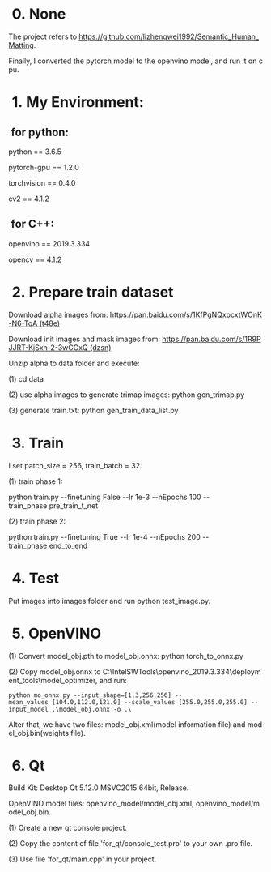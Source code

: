 #  0. None

The project refers to https://github.com/lizhengwei1992/Semantic_Human_Matting.

Finally, I converted the pytorch model to the openvino model, and run it on cpu.

#  1. My Environment: 

##  for python:

python == 3.6.5

pytorch-gpu == 1.2.0

torchvision == 0.4.0

cv2 == 4.1.2

##  for C++:
    
openvino == 2019.3.334

opencv == 4.1.2

#  2. Prepare train dataset

Download alpha images from: https://pan.baidu.com/s/1KfPgNQxpcxtWOnK-N6-TqA (t48e)

Download init images and mask images from: https://pan.baidu.com/s/1R9PJJRT-KjSxh-2-3wCGxQ (dzsn)

Unzip alpha to data folder and execute:

(1) cd data

(2) use alpha images to generate trimap images: python gen_trimap.py

(3) generate train.txt: python gen_train_data_list.py

#  3. Train

I set patch_size = 256, train_batch = 32.

(1) train phase 1:

python train.py --finetuning False --lr 1e-3 --nEpochs 100 --train_phase pre_train_t_net

(2) train phase 2:

python train.py --finetuning True --lr 1e-4 --nEpochs 200 --train_phase end_to_end

#  4. Test

Put images into images folder and run python test_image.py.

#  5. OpenVINO

(1) Convert model_obj.pth to model_obj.onnx: python torch_to_onnx.py

(2) Copy model_obj.onnx to C:\IntelSWTools\openvino_2019.3.334\deployment_tools\model_optimizer, and run:
```
python mo_onnx.py --input_shape=[1,3,256,256] --mean_values [104.0,112.0,121.0] --scale_values [255.0,255.0,255.0] --input_model .\model_obj.onnx -o .\
```
Alter that, we have two files: model_obj.xml(model information file) and model_obj.bin(weights file).

#  6. Qt

Build Kit: Desktop Qt 5.12.0 MSVC2015 64bit, Release.

OpenVINO model files: openvino_model/model_obj.xml, openvino_model/model_obj.bin.

(1) Create a new qt console project.

(2) Copy the content of file 'for_qt/console_test.pro' to your own .pro file.

(3) Use file 'for_qt/main.cpp' in your project.

